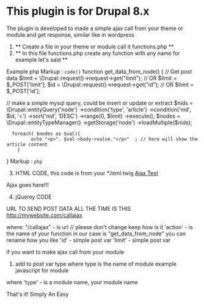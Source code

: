 # This plugin is for Drupal 8.x
The plugin  is developed to made a simple ajax call from your theme or module and get response, similar like in wordpress

1) ** Create a file in your theme or module call it functions.php **
2) ** In this file functions.php create any function with any name for example let's said  **

 Example php
Markup :  `code()`
function get_data_from_node() {
// Get post data
$limit = \Drupal::request()->request->get("limit"); // OR $limit = $_POST['limit'];
$id = \Drupal::request()->request->get("id"); // OR $limit = $_POST['id'];

  // make a simple mysql query, could be insert or update or extract
   $nids = \Drupal::entityQuery('node')
   ->condition('type', 'article')
   ->condition('nid', $id, '<')
   ->sort('nid', 'DESC')
   ->range(0, $limit)
   ->execute();
 $nodes = \Drupal::entityTypeManager()
   ->getStorage('node')
   ->loadMultiple($nids);
      

      foreach( $nodes as $val){
             echo "<p>". $val->body->value."</p>"  ; // here will show the article content
        }
} 
Markup : ```php
         ```

3) HTML CODE, this code is from your *.html.twig
<a class="btn" href="#" onclick="my_ajax_load(); return false;">Ajax Test</a>

<div id="ajax-target">Ajax goes here!!!</div>

4) jQuerey CODE

 <script>
function my_ajax_load() {
  var str = "id=22&message=where id= '?'";
  $.post("/callajax", {'action':'get_data_from_node','id':'6', 'limit':'5' }, function(data) {
      $("#ajax-target").html(data);
   });
}
</script>
  URL TO SEND POST DATA ALL THE TIME IS THIS  http://mywebsite.com/callajax 
  
  where:
   "/callajax" - is url // please don't change keep how is it
   'action' - is the name of your function in our case is "get_data_from_node" you can rename how you like
   'id' - simple post var
   'limit' - simple post var

if you want to make ajax call from your module 

1) add to post var type where type is the name of module
example javascript for module 

<script>
function my_ajax_load() {
  var str = "id=22&message=where id= '?'";
  $.post("/callajax", {'action':'get_data_from_node','type':'MyModuleName','id':'6', 'limit':'5' }, function(data) {
      $("#ajax-target").html(data);
   });
}
</script>
  where 
    'type' - is a module name, your module name
 


That's it! Simply An Easy